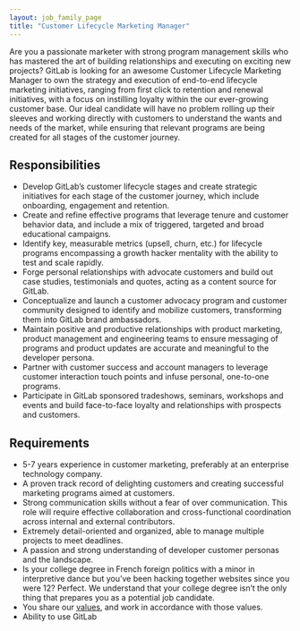 ```yaml
---
layout: job_family_page
title: "Customer Lifecycle Marketing Manager"
---
```


Are you a passionate marketer with strong program management skills who has mastered the art of building relationships and executing on exciting new projects? GitLab is looking for an awesome Customer Lifecycle Marketing Manager to own the strategy and execution of end-to-end lifecycle marketing initiatives, ranging from first click to retention and renewal initiatives, with a focus on instilling loyalty within the our ever-growing customer base. Our ideal candidate will have no problem rolling up their sleeves and working directly with customers to understand the wants and needs of the market, while ensuring that relevant programs are being created for all stages of the customer journey.

## Responsibilities
- Develop GitLab’s customer lifecycle stages and create strategic initiatives for each stage of the customer journey, which include onboarding, engagement and retention.
- Create and refine effective programs that leverage tenure and customer behavior data, and include a mix of triggered, targeted and broad educational campaigns.
- Identify key, measurable metrics (upsell, churn, etc.) for lifecycle programs encompassing a growth hacker mentality with the ability to test and scale rapidly.
- Forge personal relationships with advocate customers and build out case studies, testimonials and quotes, acting as a content source for GitLab.
- Conceptualize and launch a customer advocacy program and customer community designed to identify and mobilize customers, transforming them into GitLab brand ambassadors.
- Maintain positive and productive relationships with product marketing, product management and engineering teams to ensure messaging of programs and product updates are accurate and meaningful to the developer persona.
- Partner with customer success and account managers to leverage customer interaction touch points and infuse personal, one-to-one programs.
- Participate in GitLab sponsored tradeshows, seminars, workshops and events and build face-to-face loyalty and relationships with prospects and customers.

## Requirements
- 5-7 years experience in customer marketing, preferably at an enterprise technology company.
- A proven track record of delighting customers and creating successful marketing programs aimed at customers.
- Strong communication skills without a fear of over communication. This role will require effective collaboration and cross-functional coordination across internal and external contributors.
- Extremely detail-oriented and organized, able to manage multiple projects to meet deadlines.
- A passion and strong understanding of developer customer personas and the landscape.
- Is your college degree in French foreign politics with a minor in interpretive dance but you’ve been hacking together websites since you were 12? Perfect. We understand that your college degree isn’t the only thing that prepares you as a potential job candidate.
- You share our [values](/handbook/values/), and work in accordance with those values.
- Ability to use GitLab
